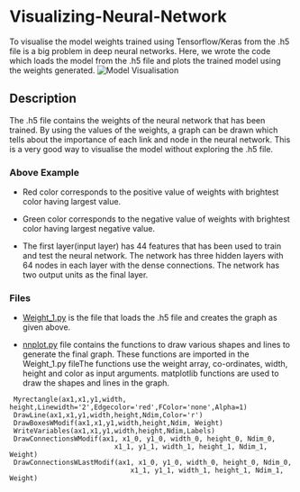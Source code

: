 # Visualizing-Neural-Network

To visualise the model weights trained using Tensorflow/Keras from the .h5 file is a big problem in deep neural networks.
Here, we wrote the code which loads the model from the .h5 file and plots the trained model using the weights generated.
![Model Visualisation](https://github.com/jagmeetbains13/Visualizing-Neural-Network/blob/master/Images/Final_Network_256_M1.png)

## Description
The .h5 file contains the weights of the neural network that has been trained. By using the values of the weights, a graph can be drawn which tells about the importance of each link and node in the neural network. This is a very good way to visualise the model without exploring the .h5 file.
### Above Example
- Red color corresponds to the positive value of weights with brightest color having largest value.
- Green color corresponds to the negative value of weights with brightest color having largest negative value.

- The first layer(input layer) has 44 features that has been used to train and test the neural network.
The network has three hidden layers with 64 nodes in each layer with the dense connections.
The network has two output units as the final layer.

### Files
- [Weight_1.py](https://github.com/jagmeetbains13/Visualizing-Neural-Network/blob/master/Weight_1.py) is the file that loads the .h5 file and creates the graph as given above.

- [nnplot.py](https://github.com/jagmeetbains13/Visualizing-Neural-Network/blob/master/nnplot.py) file contains the functions to draw various shapes and lines to generate the final graph. These functions are imported in the Weight_1.py fileThe functions use the weight array, co-ordinates, width, height and color as input arguments. matplotlib functions are used to draw the shapes and lines in the graph.
```
 Myrectangle(ax1,x1,y1,width, height,Linewidth='2',Edgecolor='red',FColor='none',Alpha=1)
 DrawLine(ax1,x1,y1,width,height,Ndim,Color='r')
 DrawBoxesWModif(ax1,x1,y1,width,height,Ndim, Weight)
 WriteVariables(ax1,x1,y1,width,height,Ndim,Labels)
 DrawConnectionsWModif(ax1, x1_0, y1_0, width_0, height_0, Ndim_0,
                          x1_1, y1_1, width_1, height_1, Ndim_1, Weight)
 DrawConnectionsWLastModif(ax1, x1_0, y1_0, width_0, height_0, Ndim_0,
                              x1_1, y1_1, width_1, height_1, Ndim_1, Weight)
                              
```
